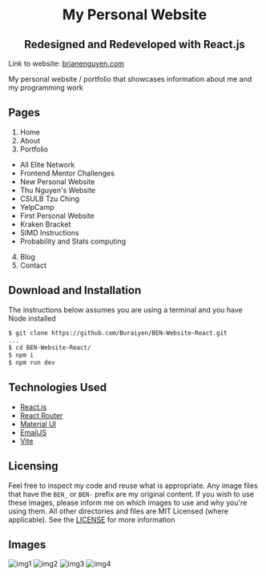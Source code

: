 <h1 align='center'>My Personal Website</h1>
<h2 align='center'>Redesigned and Redeveloped with React.js</h2>

Link to website: <a href="https://brianenguyen.com/" target="_blank">brianenguyen.com</a>

My personal website / portfolio that showcases information about me and my
programming work

## Pages

1. Home
2. About
3. Portfolio

- All Elite Network
- Frontend Mentor Challenges
- New Personal Website
- Thu Nguyen's Website
- CSULB Tzu Ching
- YelpCamp
- First Personal Website
- Kraken Bracket
- SIMD Instructions
- Probability and Stats computing

4. Blog
5. Contact

## Download and Installation

The instructions below assumes you are using a terminal and you have Node installed

```sh
$ git clone https://github.com/Buraiyen/BEN-Website-React.git
...
$ cd BEN-Website-React/
$ npm i
$ npm run dev
```

## Technologies Used

- [React.js](https://reactjs.org/)
- [React Router](https://reactrouter.com/en/main)
- [Material UI](https://mui.com/)
- [EmailJS](https://www.emailjs.com/)
- [Vite](https://vitejs.dev/)

## Licensing

Feel free to inspect my code and reuse what is appropriate. Any image files that
have the `BEN_` or `BEN-` prefix are my original content. If you wish to use
these images, please inform me on which images to use and why you're
using them. All other directories and files are MIT Licensed (where applicable).
See the [LICENSE](./LICENSE) for more information

## Images

![img1](./readme-img/img1.png)
![img2](./readme-img/img2.png)
![img3](./readme-img/img3.png)
![img4](./readme-img/img4.png)
